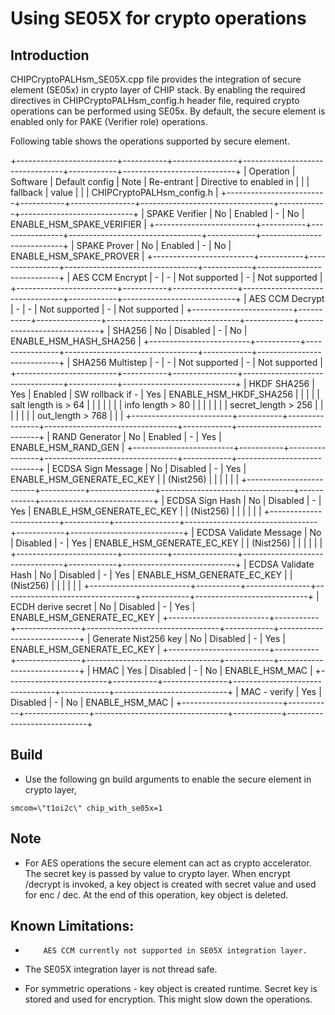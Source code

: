 # Using SE05X for crypto operations

## Introduction

CHIPCryptoPALHsm_SE05X.cpp file provides the integration of secure element
(SE05x) in crypto layer of CHIP stack. By enabling the required directives in
CHIPCryptoPALHsm_config.h header file, required crypto operations can be
performed using SE05x. By default, the secure element is enabled only for PAKE
(Verifier role) operations.

Following table shows the operations supported by secure element.

+-------------------------+-----------+----------------+---------------------------------+------------+----------------------------+
| Operation | Software | Default config | Note | Re-entrant | Directive to
enabled in | | | fallback | value | | | CHIPCryptoPALHsm_config.h |
+-------------------------+-----------+----------------+---------------------------------+------------+----------------------------+
| SPAKE Verifier | No | Enabled | - | No | ENABLE_HSM_SPAKE_VERIFIER |
+-------------------------+-----------+----------------+---------------------------------+------------+----------------------------+
| SPAKE Prover | No | Enabled | - | No | ENABLE_HSM_SPAKE_PROVER |
+-------------------------+-----------+----------------+---------------------------------+------------+----------------------------+
| AES CCM Encrypt | - | - | Not supported | - | Not supported |
+-------------------------+-----------+----------------+---------------------------------+------------+----------------------------+
| AES CCM Decrypt | - | - | Not supported | - | Not supported |
+-------------------------+-----------+----------------+---------------------------------+------------+----------------------------+
| SHA256 | No | Disabled | - | No | ENABLE_HSM_HASH_SHA256 |
+-------------------------+-----------+----------------+---------------------------------+------------+----------------------------+
| SHA256 Multistep | - | - | Not supported | - | Not supported |
+-------------------------+-----------+----------------+---------------------------------+------------+----------------------------+
| HKDF SHA256 | Yes | Enabled | SW rollback if - | Yes | ENABLE_HSM_HKDF_SHA256
| | | | | salt length is > 64 | | | | | | | info length > 80 | | | | | | |
secret_length > 256 | | | | | | | out_length > 768 | | |
+-------------------------+-----------+----------------+---------------------------------+------------+----------------------------+
| RAND Generator | No | Enabled | - | Yes | ENABLE_HSM_RAND_GEN |
+-------------------------+-----------+----------------+---------------------------------+------------+----------------------------+
| ECDSA Sign Message | No | Disabled | - | Yes | ENABLE_HSM_GENERATE_EC_KEY | |
(Nist256) | | | | | |
+-------------------------+-----------+----------------+---------------------------------+------------+----------------------------+
| ECDSA Sign Hash | No | Disabled | - | Yes | ENABLE_HSM_GENERATE_EC_KEY | |
(Nist256) | | | | | |
+-------------------------+-----------+----------------+---------------------------------+------------+----------------------------+
| ECDSA Validate Message | No | Disabled | - | Yes | ENABLE_HSM_GENERATE_EC_KEY
| | (Nist256) | | | | | |
+-------------------------+-----------+----------------+---------------------------------+------------+----------------------------+
| ECDSA Validate Hash | No | Disabled | - | Yes | ENABLE_HSM_GENERATE_EC_KEY | |
(Nist256) | | | | | |
+-------------------------+-----------+----------------+---------------------------------+------------+----------------------------+
| ECDH derive secret | No | Disabled | - | Yes | ENABLE_HSM_GENERATE_EC_KEY |
+-------------------------+-----------+----------------+---------------------------------+------------+----------------------------+
| Generate Nist256 key | No | Disabled | - | Yes | ENABLE_HSM_GENERATE_EC_KEY |
+-------------------------+-----------+----------------+---------------------------------+------------+----------------------------+
| HMAC | Yes | Disabled | - | No | ENABLE_HSM_MAC |
+-------------------------+-----------+----------------+---------------------------------+------------+----------------------------+
| MAC - verify | Yes | Disabled | - | No | ENABLE_HSM_MAC |
+-------------------------+-----------+----------------+---------------------------------+------------+----------------------------+

## Build

-   Use the following gn build arguments to enable the secure element in crypto
    layer,

```
smcom=\"t1oi2c\" chip_with_se05x=1
```

## Note

-   For AES operations the secure element can act as crypto accelerator. The
    secret key is passed by value to crypto layer. When encrypt /decrypt is
    invoked, a key object is created with secret value and used for enc / dec.
    At the end of this operation, key object is deleted.

## Known Limitations:

-         AES CCM currently not supported in SE05X integration layer.

-   The SE05X integration layer is not thread safe.

-   For symmetric operations - key object is created runtime. Secret key is
    stored and used for encryption. This might slow down the operations.
